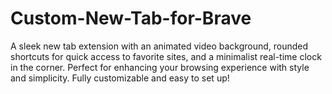 # Custom-New-Tab-for-Brave
A sleek new tab extension with an animated video background, rounded shortcuts for quick access to favorite sites, and a minimalist real-time clock in the corner. Perfect for enhancing your browsing experience with style and simplicity. Fully customizable and easy to set up!
